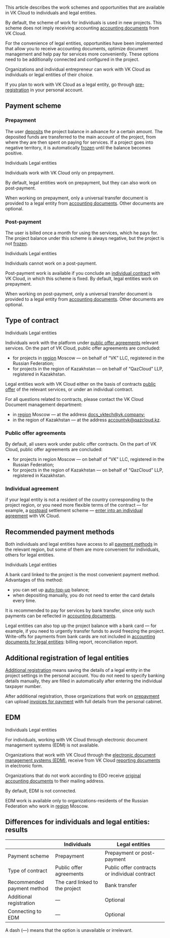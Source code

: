 This article describes the work schemes and opportunities that are available in VK Cloud to individuals and legal entities.

By default, the scheme of work for individuals is used in new projects. This scheme does not imply receiving accounting [accounting documents](../../concepts/report) from VK Cloud.

For the convenience of legal entities, opportunities have been implemented that allow you to receive accounting documents, optimize document management and help pay for services more conveniently. These options need to be additionally connected and configured in the project.

Organizations and individual entrepreneur can work with VK Cloud as individuals or legal entities of their choice.

<info>

If you plan to work with VK Cloud as a legal entity, go through [pre-registration](#additional_registration_of_legal_entities) in your personal account.

</info>

## Payment scheme

### Prepayment

The user [deposits](../../instructions/payment#making_a_payment) the project balance in advance for a certain amount. The deposited funds are transferred to the main account of the project, from where they are then spent on paying for services. If a project goes into negative territory, it is automatically [frozen](/en/base/account/concepts/projects#automatic_freezing_of_the_project) until the balance becomes positive.

<tabs>
<tablist>
<tab>Individuals</tab>
<tab>Legal entities</tab>
</tablist>
<tabpanel>

Individuals work with VK Cloud only on prepayment.

</tabpanel>
<tabpanel>

By default, legal entities work on prepayment, but they can also work on post-payment.

When working on prepayment, only a universal transfer document is provided to a legal entity from [accounting documents](../../concepts/report#individuals). Other documents are optional.

</tabpanel>
</tabs>

### Post-payment

The user is billed once a month for using the services, which he pays for. The project balance under this scheme is always negative, but the project is not [frozen](/en/base/account/concepts/projects#automatic_freezing_of_the_project).

<tabs>
<tablist>
<tab>Individuals</tab>
<tab>Legal entities</tab>
</tablist>
<tabpanel>

Individuals cannot work on a post-payment.

</tabpanel>
<tabpanel>

Post-payment work is available if you conclude an [individual contract](#type_of_contract) with VK Cloud, in which this scheme is fixed. By default, legal entities work on prepayment.

When working on post-payment, only a universal transfer document is provided to a legal entity from [accounting documents](../../concepts/report#individuals). Other documents are optional.

</tabpanel>
</tabs>

## Type of contract

<tabs>
<tablist>
<tab>Individuals</tab>
<tab>Legal entities</tab>
</tablist>
<tabpanel>

Individuals work with the platform under [public offer agreements](/en/additionals/start/legal) relevant services. On the part of VK Cloud, public offer agreements are concluded:

- for projects in [region](/en/base/account/concepts/regions) Moscow — on behalf of “VK” LLC, registered in the Russian Federation;
- for projects in the region of Kazakhstan — on behalf of “QazCloud” LLP, registered in Kazakhstan.

</tabpanel>
<tabpanel>

Legal entities work with VK Cloud either on the basis of contracts [public offer](/en/additionals/start/legal/) of the relevant services, or under an individual contract.

For all questions related to contracts, please contact the VK Cloud Document management department:

- in [region](/en/base/account/concepts/regions) Moscow — at the address docs_vktech@vk.company;
- in the region of Kazakhstan — at the address accountvk@qazcloud.kz.

### Public offer agreements

By default, all users work under public offer contracts. On the part of VK Cloud, public offer agreements are concluded:

- for projects in region Moscow — on behalf of “VK” LLC, registered in the Russian Federation;
- for projects in the region of Kazakhstan — on behalf of “QazCloud” LLP, registered in Kazakhstan.

### Individual agreement

if your legal entity is not a resident of the country corresponding to the project region, or you need more flexible terms of the contract — for example, a [postpaid](#post_payment) settlement scheme — [enter into an individual agreement](../../instructions/corporate#conclusion_of_an_individual_contract) with VK Cloud.

</tabpanel>
</tabs>

## Recommended payment methods

Both individuals and legal entities have access to all [payment methods](../../concepts/payment-methods) in the relevant region, but some of them are more convenient for individuals, others for legal entities.

<tabs>
<tablist>
<tab>Individuals</tab>
<tab>Legal entities</tab>
</tablist>
<tabpanel>

A bank card linked to the project is the most convenient payment method. Advantages of this method:

- you can set up [auto-top-up](../../instructions/add-card#configure_auto_completion) balance;
- when depositing manually, you do not need to enter the card details every time.

</tabpanel>
<tabpanel>

It is recommended to pay for services by bank transfer, since only such payments can be reflected in [accounting documents](../../concepts/report#electronic_document_management_system_edm_aece81aa).

<info>

Legal entities can also top up the project balance with a bank card — for example, if you need to urgently transfer funds to avoid freezing the project. Write-offs for payments from bank cards are not included in [accounting documents for legal entities](../../concepts/report#composition_of_accounting_documents_55c18d7): billing report, reconciliation report.

</info>

</tabpanel>
</tabs>

## Additional registration of legal entities

[Additional registration](../../instructions/corporate) means saving the details of a legal entity in the project settings in the personal account. You do not need to specify banking details manually, they are filled in automatically after entering the individual taxpayer number.

After additional registration, those organizations that work on [prepayment](#payment_scheme) can upload [invoices for payment](../../instructions/bill-generation) with full details from the personal cabinet.

## EDM

<tabs>
<tablist>
<tab>Individuals</tab>
<tab>Legal entities</tab>
</tablist>
<tabpanel>

For individuals, working with VK Cloud through electronic document management systems (EDM) is not available.

</tabpanel>
<tabpanel>

Organizations that work with VK Cloud through the [electronic document management systems (EDM)](../../concepts/report#electronic_document_management_system_edm_aece81aa), receive from VK Cloud [reporting documents](../../concepts/report) in electronic form.

Organizations that do not work according to EDO receive [original accounting documents](../../concepts/report#delivery_of_original_documents_50e7d04c) to their mailing address.

By default, EDM is not connected.

<info>

EDM work is available only to organizations-residents of the Russian Federation who work in [region](/en/base/account/concepts/regions) Moscow.

</info>

</tabpanel>
</tabs>

## Differences for individuals and legal entities: results

| | Individuals | Legal entities |
| -- | -- | -- |
| Payment scheme | Prepayment | Prepayment or post-payment |
| Type of contract | Public offer agreements | Public offer contracts or individual contract |
| Recommended<br>payment method | The card linked to the project | Bank transfer |
| Additional registration | — | Optional |
| Connecting to EDM | — | Optional |

A dash (—) means that the option is unavailable or irrelevant.
